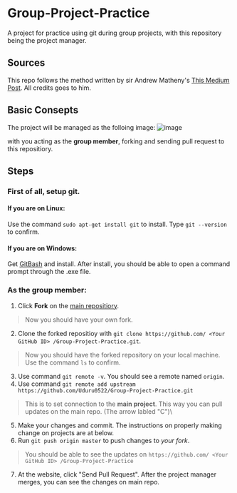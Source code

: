 # Group-Project-Practice
A project for practice using git during group projects, with this repository being the project manager.

## Sources
This repo follows the method written by sir Andrew Matheny's [This Medium Post](https://medium.com/@androidmatheny/using-git-and-github-on-group-projects-d636be2cdd4d).
All credits goes to him.

## Basic Consepts
The project will be managed as the folloing image:
![image](https://user-images.githubusercontent.com/41797532/113405737-dcb6fc80-93dc-11eb-93bd-f7005ce890d4.png)

with you acting as the **group member**, forking and sending pull request to this repositiory.

## Steps
### First of all, setup git.
#### If you are on Linux:
Use the command `sudo apt-get install git` to install. Type `git --version` to confirm.
#### If you are on Windows:
Get [GitBash](https://gitforwindows.org/) and install. After install, you should be able to open a command prompt through the .exe file.

### As the group member:
1. Click **Fork** on the [main repositiory](https://github.com/Uduru0522/Group-Project-Practice). 
> Now you should have your own fork.
2. Clone the forked repositioy with `git clone https://github.com/ <Your GitHub ID> /Group-Project-Practice.git`.
> Now you should have the forked repository on your local machine. Use the command `ls` to confirm.
3. Use command `git remote -v`. You should see a remote named `origin`. 
4. Use command `git remote add upstream https://github.com/Uduru0522/Group-Project-Practice.git`
> This is to set connection to the **main project**. This way you can pull updates on the main repo. (The arrow labled "C")\
5. Make your changes and commit. The instructions on properly making change on projects are at below.
6. Run `git push origin master` to push changes to *your fork*. 
> You should be able to see the updates on `https://github.com/ <Your GitHub ID> /Group-Project-Practice`
7. At the website, click "Send Pull Request". After the project manager merges, you can see the changes on main repo.
